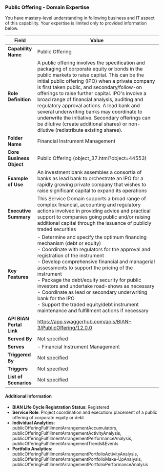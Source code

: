 ### Public Offering - Domain Expertise
You have mastery-level understanding in following business and IT aspect of this capability. Your expertise is limited only to provided information below.



| Field | Value |
|-------|-------|
| **Capability Name** | Public Offering |
| **Role Definition** | A public offering involves the specification and packaging of corporate equity or bonds in the public markets to raise capital. This can be the initial public offering (IPO) when a private company is first taken public, and secondary/follow-on offerings to raise further capital. IPO's involve a broad range of financial analysis, auditing and regulatory approval actions. A lead bank and several underwriting banks may coordinate to underwrite the initiative. Secondary offerings can be dilutive (create additional shares) or non-dilutive (redistribute existing shares). |
| **Folder Name** | Financial Instrument Management |
| **Core Business Object** | Public Offering (object_37.html?object=44553) |
| **Example of Use** | An investment bank assembles a consortia of banks as lead bank to orchestrate an IPO for a rapidly growing private company that wishes to raise significant capital to expand its operations |
| **Executive Summary** | This Service Domain supports a broad range of complex financial, accounting and regulatory actions involved in providing advice and practical support to companies going public and/or raising additional capital through the issuance of publicly traded securities |
| **Key Features** | - Determine and specify the optimum financing mechanism (debt or equity)<br>- Coordinate with regulators for the approval and registration of the instrument<br>- Develop comprehensive financial and managerial assessments to support the pricing of the instrument<br>- Package the debt/equity security for public investors and undertake road-shows as necessary<br>- Coordinate as lead or secondary underwriting bank for the IPO<br>- Support the traded equity/debt instrument maintenance and fulfillment actions if necessary |
| **API BIAN Portal Link** | https://app.swaggerhub.com/apis/BIAN-3/PublicOffering/12.0.0 |
| **Served By** | Not specified |
| **Serves** | - Financial Instrument Management |
| **Triggered By** | Not specified |
| **Triggers** | Not specified |
| **List of Scenarios** | Not specified |

#### Additional Information

- **BIAN Life Cycle Registration Status**: Registered
- **Service Role**: Project coordination and execution/ placement of a public offering of corporate equity or debt
- **Individual Analytics**: publicOfferingFulfillmentArrangementAccumulators, publicOfferingFulfillmentArrangementActivityAnalysis, publicOfferingFulfillmentArrangementPerformanceAnalysis, publicOfferingFulfillmentArrangementTrends&Events
- **Portfolio Analytics**: publicOfferingFulfillmentArrangementPortfolioActivityAnalysis, publicOfferingFulfillmentArrangementPortfolioMake-UpAnalysis, publicOfferingFulfillmentArrangementPortfolioPerformanceAnalysis
